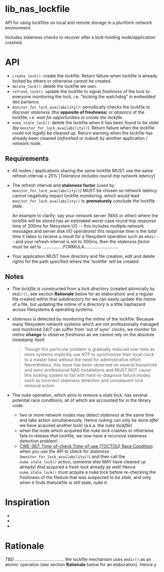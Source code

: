 # lib_nas_lockfile

API for using lockfiles on local and remote storage in a pluriform network environment. 

Includes staleness checks to recover after a lock-holding node/application crashed.


# API

- `create_lock()`: create the lockfile. Return failure when lockfile is already locked by others or otherwise cannot be created.
- `delete_lock()`: delete the lockfile we own.
- `refresh_lock()`: update the lockfile to signal *freshness* of the lock to everyone monitoring the lock, i.e. "kicking the watchdog" in embedded dev parlance.
- `monitor_for_lock_availability()`: periodically checks the lockfile to discover *staleness* (the **opposite of freshness**) or *absence* of the lockfile, i.e. *wait for opportunities to create the lockfile*. 
- `nuke_stale_lock()`: delete the lockfile when it has been found to be *stale* (by `monitor_for_lock_availability()`). Return failure when the lockfile could not *legally* be cleaned up. Return warning when the lockfile has already been cleaned (*refreshed* or *nuked*) by another application / network node.

## Requirements

- All nodes / applications sharing the same lockfile MUST use the same refresh interval ± 25% \[*Tolerance includes round-trip network latency*]

- The refresh interval and **staleness factor** (used by `monitor_for_lock_availability()`) MUST be chosen so network latency cannot negatively impact lockfile monitoring, which would lead `monitor_for_lock_availability()` to **prematurely** conclude the lockfile *stale*.

  An example to clarify: say your network server (NAS or other) where the lockfile will be stored has an estimated worst-case round-trip response time of 200ms for filesystem I/O -- this includes multiple network messages and server disk I/O operations! this response time is the *total time* it takes to receive a result for a filesystem operation such as `mkdir` -- and your refresh interval is set to 300ms, then the *staleness factor* must be set to .................FORMULA............................

- Your application MUST have directory and file creation, edit and delete rights for the path specified where the 'lockfile' will be created.



## Notes

- The *lockfile* is constructed from a *lock directory* (created atomically by `mkdir()`, see section **Rationale** below for an elaboration) and a regular file created within that subdirectory for we can easily update the *mtime* of a file, but updating the *mtime* of a directory is a little haphazard across filesystems & operating systems.

- *staleness* is detected by monitoring the *mtime* of the lockfile. Because many filesystem network systems which are not professionally managed and monitored 24/7 can suffer from 'out of sync' clocks, we monitor for *mtime* **change** to observe *freshness* as we cannot rely on the absolute timestamp itself. 

  > Though this particular problem is gradually reduced over time as more systems implicitly use NTP to synchronize their local clock to a master beat without the need for administrative effort. Nevertheless, this issue has been observed on several household and semi-professional NAS installations and MUST NOT cause this locking system to fail with hard-to-diagnose failure modes such as incorrect staleness detection and consequent lock removal action.
  
- The *nuke* operation, which aims to remove a *stale* lock, has several potential race conditions, all of which are accounted for in the library code:   
  - two or more network nodes may detect *staleness* at the same time and take action simultaneously. Hence *nuking* can only be done *after* we have acquired another lock! (a.k.a. the *nuke lockfile*)
  - when the node which acquired the *nuke lock* crashes or otherwise fails to release *that* lockfile, we now have a recursive staleness detection problem!
  - [CWE-367: Time-of-check Time-of-use (TOCTOU) Race Condition](https://cwe.mitre.org/data/definitions/367.html): when you use the API to check for *staleness* (`monitor_for_lock_availability()`) and then call the `nuke_stale_lock()` action, someone else MAY have cleaned up already! *And* acquired a fresh lock already as well! Hence `nuke_stale_lock()` must acquire a *nuke lock* before re-checking the freshness of the filelock that was suspected to be *stale*, and only when it finds thelockfile is *still* stale, *nuke* it.



# Inspiration

-
-
-


# Rationale

TBD
........................................
the lockfile mechanism uses `mkdir()` as an atomic operation (see section **Rationale** below for an elaboration). Hence y

